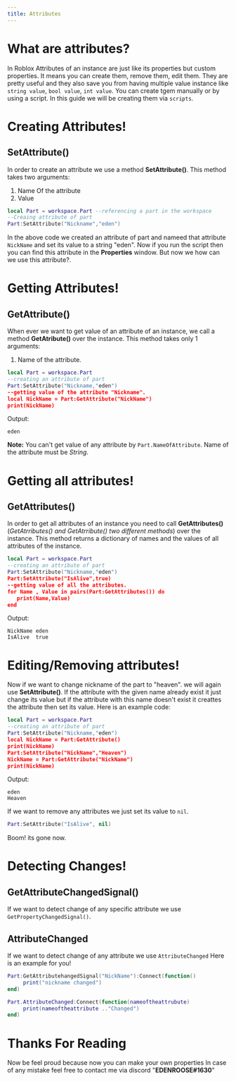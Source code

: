 ```yaml
---
title: Attributes
---
```


# What are attributes?
In Roblox Attributes of an instance are just like its properties but custom properties.
It means you can create them, remove them, edit them. They are pretty useful and they also save you from having multiple value instance like ``string value``, ``bool value``, ``int value``.
You can create tgem manually or by using a script. In this guide we will be creating them via ``scripts``.

# Creating Attributes!
## SetAttribute()
In order to create an attribute we use a method **SetAttribute()**. This method takes two arguments:
1) Name Of the attribute
2) Value
```lua
local Part = workspace.Part --referencing a part in the workspace
--Creaing attribute of part
Part:SetAttribute("Nickname","eden")
```
In the above code we created an attribute of part and nameed that attribute `NickName` and set its value to a string "eden".
Now if you run the script then you can find this attribute in the **Properties** window. But now we how can we use this attribute?.

# Getting Attributes!
## GetAttribute()
When ever we want to get value of an attribute of an instance, we call a method **GetAtribute()** over the instance. This method takes only 1 arguments:
1) Name of the attribute.
```lua
local Part = workspace.Part
--creating an attribute of part
Part:SetAttribute("Nickname,"eden")
--getting value of the attribute "Nickname".
local NickName = Part:GetAttribute("NickName")
print(NickName)
```
Output:
```
eden
```
**Note:** You can't get value of any attribute by ``Part.NameOfAttribute``. Name of the attribute must be *String*.

# Getting all attributes!
## GetAttributes()
In order to get all attributes of an instance you need to call **GetAttributes()** (*GetAtrributes() and GetAtrribute() two different methods*) over the instance. This method returns a dictionary of names and the values of all attributes of the instance.
```lua
local Part = workspace.Part
--creating an attribute of part
Part:SetAttribute("Nickname,"eden")
Part:SetAttribute("IsAlive",true)
--getting value of all the attributes.
for Name , Value in pairs(Part:GetAttributes()) do
   print(Name,Value)
end
```
Output:
```
NickName eden
IsAlive  true
```


# Editing/Removing attributes!
Now if we want to change nickname of the part to "heaven". we will again use **SetAttribute()**. If the attribute with the given name already exist it just change its value but if the attribute with this name doesn't exist it creattes the attribute then set its value.
Here is an example code:
```lua
local Part = workspace.Part
--creating an attribute of part
Part:SetAttribute("Nickname,"eden")
local NickName = Part:GetAttribute()
print(NickName)
Part:SetAttribute("NickName","Heaven")
NickName = Part:GetAttribute("NickName")
print(NickName)
```
Output:
```
eden
Heaven
```
If we want to remove any attributes we just set its value to ``nil``.
```lua
Part:SetAttribute("IsAlive", nil)
```
Boom! its gone now.

# Detecting Changes!
## GetAttributeChangedSignal()
If we want to detect change of any specific attribute we use ``GetPropertyChangedSignal()``.
## AttributeChanged
If we want to detect change of any attribute we use ``AttributeChanged``
Here is an example for you!
```lua
Part:GetAttributehangedSignal("NickName"):Connect(function()
     print("nickname changed")
end)

Part.AttributeChanged:Connect(function(nameoftheattrubute)
     print(nameoftheattribute .."Changed")
end)
```
# Thanks For Reading
Now be feel proud because now you can make your own properties
In case of any mistake feel free to contact me via discord "**EDENROOSE#1630**"
